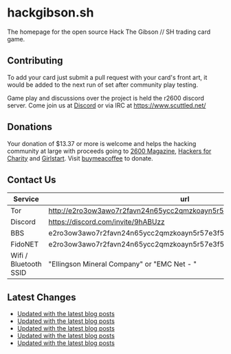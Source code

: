 # hackgibson.sh
The homepage for the open source Hack The Gibson // SH trading card game.


## Contributing

To add your card just submit a pull request with your card's front art, it would be added to the next run of set after community play testing.

Game play and discussions over the project is held the r2600 discord server. Come join us at [Discord](https://discord.com/invite/9hABUzz) or via IRC at https://www.scuttled.net/


## Donations

Your donation of $13.37 or more is welcome and helps the hacking community at large with proceeds going to [2600 Magazine](https://2600.com/), [Hackers for Charity](https://hackersforcharity.org) and [Girlstart](https://girlstart.org).  Visit [buymeacoffee](https://www.buymeacoffee.com/hackgibson.sh) to donate.


## Contact Us

Service | url
-|-
Tor | http://e2ro3ow3awo7r2favn24n65ycc2qmzkoayn5r57e3f56nvjwdcgg32ad.onion
Discord | https://discord.com/invite/9hABUzz
BBS | e2ro3ow3awo7r2favn24n65ycc2qmzkoayn5r57e3f56nvjwdcgg32ad.onion:23
FidoNET | e2ro3ow3awo7r2favn24n65ycc2qmzkoayn5r57e3f56nvjwdcgg32ad.onion:24554
Wifi / Bluetooth SSID | "Ellingson Mineral Company" or "EMC Net - <fidonet address>"

## Latest Changes
<!-- BLOG-POST-LIST:START -->
- [Updated with the latest blog posts](https://github.com/DFW2600/hackgibson.sh/commit/958a5793625f6975ece31db1ab71d0fb1cd127c1)
- [Updated with the latest blog posts](https://github.com/DFW2600/hackgibson.sh/commit/7ae5087c5f323b0fee5031a622a3801ccbdca35f)
- [Updated with the latest blog posts](https://github.com/DFW2600/hackgibson.sh/commit/b3aff2c7b6467b3c7658380efa166189b1f9a798)
- [Updated with the latest blog posts](https://github.com/DFW2600/hackgibson.sh/commit/e7ef16071c876c44c2f003a4eb0d8c8491f30b70)
- [Updated with the latest blog posts](https://github.com/DFW2600/hackgibson.sh/commit/76dcbb42282f196d2e90c47e914354b8d4cf5597)
<!-- BLOG-POST-LIST:END -->
